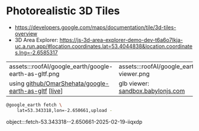 # Photorealistic 3D Tiles

- https://developers.google.com/maps/documentation/tile/3d-tiles-overview
- 3D Area Explorer: https://js-3d-area-explorer-demo-dev-t6a6o7lkja-uc.a.run.app/#location.coordinates.lat=53.4044838&location.coordinates.lng=-2.6585317

| | |
|-|-|
| assets:::roofAI/google_earth/google-earth-as-gltf.png | assets:::roofAI/google_earth/glb-viewer.png |
| using [github/OmarShehata/google-earth-as-gltf](https://github.com/OmarShehata/google-earth-as-gltf/tree/main/simple-node-example) [[live](https://omarshehata.github.io/google-earth-as-gltf/)] | glb viewer: [sandbox.babylonjs.com](https://sandbox.babylonjs.com/) |


```bash
@google_earth fetch \
    lat=53.343318,lon=-2.650661,upload -
```

object:::fetch-53.343318--2.650661-2025-02-19-iiqxdp